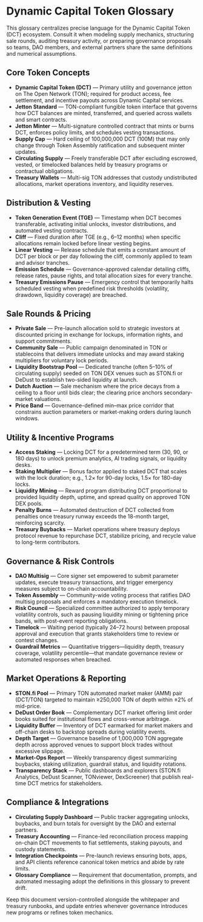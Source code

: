 # Dynamic Capital Token Glossary

This glossary centralizes precise language for the Dynamic Capital Token (DCT)
ecosystem. Consult it when modeling supply mechanics, structuring sale rounds,
auditing treasury activity, or preparing governance proposals so teams, DAO
members, and external partners share the same definitions and numerical
assumptions.

## Core Token Concepts

- **Dynamic Capital Token (DCT)** — Primary utility and governance jetton on The
  Open Network (TON); required for product access, fee settlement, and incentive
  payouts across Dynamic Capital services.
- **Jetton Standard** — TON-compliant fungible token interface that governs how
  DCT balances are minted, transferred, and queried across wallets and smart
  contracts.
- **Jetton Minter** — Multi-signature controlled contract that mints or burns
  DCT, enforces policy limits, and schedules vesting transactions.
- **Supply Cap** — Hard ceiling of 100,000,000 DCT (100M) that may only change
  through Token Assembly ratification and subsequent minter updates.
- **Circulating Supply** — Freely transferable DCT after excluding escrowed,
  vested, or timelocked balances held by treasury programs or contractual
  obligations.
- **Treasury Wallets** — Multi-sig TON addresses that custody undistributed
  allocations, market operations inventory, and liquidity reserves.

## Distribution & Vesting

- **Token Generation Event (TGE)** — Timestamp when DCT becomes transferable,
  activating initial unlocks, investor distributions, and automated vesting
  contracts.
- **Cliff** — Fixed duration after TGE (e.g., 6–12 months) when specific
  allocations remain locked before linear vesting begins.
- **Linear Vesting** — Release schedule that emits a constant amount of DCT per
  block or per day following the cliff, commonly applied to team and advisor
  tranches.
- **Emission Schedule** — Governance-approved calendar detailing cliffs, release
  rates, pause rights, and total allocation sizes for every tranche.
- **Treasury Emissions Pause** — Emergency control that temporarily halts
  scheduled vesting when predefined risk thresholds (volatility, drawdown,
  liquidity coverage) are breached.

## Sale Rounds & Pricing

- **Private Sale** — Pre-launch allocation sold to strategic investors at
  discounted pricing in exchange for lockups, information rights, and support
  commitments.
- **Community Sale** — Public campaign denominated in TON or stablecoins that
  delivers immediate unlocks and may award staking multipliers for voluntary
  lock periods.
- **Liquidity Bootstrap Pool** — Dedicated tranche (often 5–10% of circulating
  supply) seeded on TON DEX venues such as STON.fi or DeDust to establish
  two-sided liquidity at launch.
- **Dutch Auction** — Sale mechanism where the price decays from a ceiling to a
  floor until bids clear; the clearing price anchors secondary-market
  valuations.
- **Price Band** — Governance-defined min–max price corridor that constrains
  auction parameters or market-making orders during launch windows.

## Utility & Incentive Programs

- **Access Staking** — Locking DCT for a predetermined term (30, 90, or 180
  days) to unlock premium analytics, AI trading signals, or liquidity desks.
- **Staking Multiplier** — Bonus factor applied to staked DCT that scales with
  the lock duration; e.g., 1.2× for 90-day locks, 1.5× for 180-day locks.
- **Liquidity Mining** — Reward program distributing DCT proportional to
  provided liquidity depth, uptime, and spread quality on approved TON DEX
  pools.
- **Penalty Burns** — Automated destruction of DCT collected from penalties once
  treasury runway exceeds the 18-month target, reinforcing scarcity.
- **Treasury Buybacks** — Market operations where treasury deploys protocol
  revenue to repurchase DCT, stabilize pricing, and recycle value to long-term
  contributors.

## Governance & Risk Controls

- **DAO Multisig** — Core signer set empowered to submit parameter updates,
  execute treasury transactions, and trigger emergency measures subject to
  on-chain accountability.
- **Token Assembly** — Community-wide voting process that ratifies DAO multisig
  proposals and enforces a mandatory execution timelock.
- **Risk Council** — Specialized committee authorized to apply temporary
  volatility controls, such as pausing liquidity mining or tightening price
  bands, with post-event reporting obligations.
- **Timelock** — Waiting period (typically 24–72 hours) between proposal
  approval and execution that grants stakeholders time to review or contest
  changes.
- **Guardrail Metrics** — Quantitative triggers—liquidity depth, treasury
  coverage, volatility percentile—that mandate governance review or automated
  responses when breached.

## Market Operations & Reporting

- **STON.fi Pool** — Primary TON automated market maker (AMM) pair (DCT/TON)
  targeted to maintain ≥250,000 TON of depth within ±2% of mid-price.
- **DeDust Order Book** — Complementary DCT market offering limit order books
  suited for institutional flows and cross-venue arbitrage.
- **Liquidity Buffer** — Inventory of DCT earmarked for market makers and
  off-chain desks to backstop spreads during volatility events.
- **Depth Target** — Governance baseline of 1,000,000 TON aggregate depth across
  approved venues to support block trades without excessive slippage.
- **Market-Ops Report** — Weekly transparency digest summarizing buybacks,
  staking utilization, guardrail status, and liquidity rotations.
- **Transparency Stack** — Public dashboards and explorers (STON.fi Analytics,
  DeDust Scanner, TONviewer, DexScreener) that publish real-time DCT metrics for
  stakeholders.

## Compliance & Integrations

- **Circulating Supply Dashboard** — Public tracker aggregating unlocks,
  buybacks, and burn totals for oversight by the DAO and external partners.
- **Treasury Accounting** — Finance-led reconciliation process mapping on-chain
  DCT movements to fiat settlements, staking payouts, and custody statements.
- **Integration Checkpoints** — Pre-launch reviews ensuring bots, apps, and API
  clients reference canonical token metrics and abide by rate limits.
- **Glossary Compliance** — Requirement that documentation, prompts, and
  automated messaging adopt the definitions in this glossary to prevent drift.

Keep this document version-controlled alongside the whitepaper and treasury
runbooks, and update entries whenever governance introduces new programs or
refines token mechanics.
